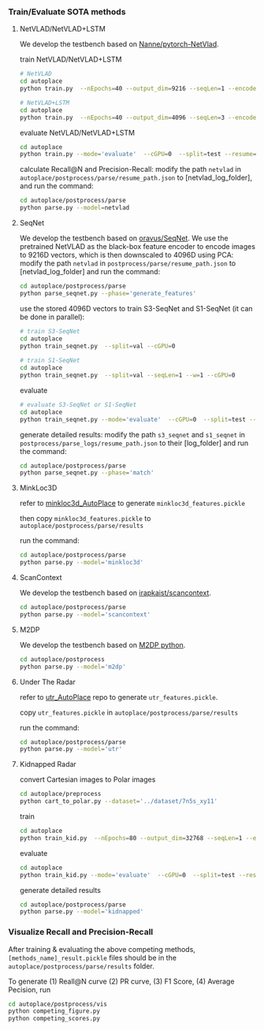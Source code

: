 
### Train/Evaluate SOTA methods

1. NetVLAD/NetVLAD+LSTM

    We develop the testbench based on [Nanne/pytorch-NetVlad](https://github.com/Nanne/pytorch-NetVlad).

    train NetVLAD/NetVLAD+LSTM
    ```bash
    # NetVLAD
    cd autoplace
    python train.py  --nEpochs=40 --output_dim=9216 --seqLen=1 --encoder_dim=512 --num_clusters=18 --net=netvlad --split=val --logsPath=logs_netvlad --cGPU=0 --imgDir='dataset/7n5s_xy11/img'

    # NetVLAD+LSTM
    cd autoplace
    python train.py  --nEpochs=40 --output_dim=4096 --seqLen=3 --encoder_dim=512 --num_clusters=18 --net=netvlad --split=val --logsPath=logs_netvlad --cGPU=0 --imgDir='dataset/7n5s_xy11/img'    
    ```
    evaluate NetVLAD/NetVLAD+LSTM
    ```bash
    cd autoplace
    python train.py --mode='evaluate'  --cGPU=0  --split=test --resume=[log_folder]
    ```
    calculate Recall@N and Precision-Recall: modify the path `netvlad` in `autoplace/postprocess/parse/resume_path.json` to [netvlad_log_folder], and run the command:
    ```bash
    cd autoplace/postprocess/parse
    python parse.py --model=netvlad
    ```


2. SeqNet

    We develop the testbench based on [oravus/SeqNet](https://github.com/oravus/seqNet). We use the pretrained NetVLAD as the black-box feature encoder to encode images to 9216D vectors, which is then downscaled to 4096D using PCA: modify the path `netvlad` in `postprocess/parse/resume_path.json` to [netvlad_log_folder] and run the command:
    ```bash
    cd autoplace/postprocess/parse
    python parse_seqnet.py --phase='generate_features'
    ```

    use the stored 4096D vectors to train S3-SeqNet and S1-SeqNet (it can be done in parallel):
    ```bash
    # train S3-SeqNet
    cd autoplace
    python train_seqnet.py  --split=val --cGPU=0 
  
    # train S1-SeqNet
    cd autoplace
    python train_seqnet.py  --split=val --seqLen=1 --w=1 --cGPU=0 
    ```
    evaluate
    ```bash
    # evaluate S3-SeqNet or S1-SeqNet
    cd autoplace
    python train_seqnet.py --mode='evaluate'  --cGPU=0  --split=test --resume=[S3-SeqNet or S1-SeqNet training log folder]
    ```
    generate detailed results: modify the path `s3_seqnet` and `s1_seqnet` in `postprocess/parse_logs/resume_path.json` to their [log_folder] and run the command:
    ```bash
    cd autoplace/postprocess/parse
    python parse_seqnet.py --phase='match'
    ```


3. MinkLoc3D

    refer to [minkloc3d_AutoPlace](https://github.com/ramdrop/minkloc3d_AutoPlace) to generate `minkloc3d_features.pickle`

    then copy `minkloc3d_features.pickle` to `autoplace/postprocess/parse/results`
    
    run the command:
    ```bash
    cd autoplace/postprocess/parse
    python parse.py --model='minkloc3d'
    ```



4. ScanContext

    We develop the testbench based on [irapkaist/scancontext](https://github.com/irapkaist/scancontext).

    ```bash
    cd autoplace/postprocess/parse
    python parse.py --model='scancontext'
    ```



5. M2DP

    We develop the testbench based on [M2DP python](https://pypi.org/project/m2dp/).

    ```bash
    cd autoplace/postprocess
    python parse.py --model='m2dp'
    ```

6. Under The Radar

    refer to [utr_AutoPlace](https://github.com/ramdrop/utr_AutoPlace) repo to generate `utr_features.pickle`.

    copy `utr_features.pickle` in `autoplace/postprocess/parse/results`
    
    run the command:
    ```bash
    cd autoplace/postprocess/parse
    python parse.py --model='utr'
    ```    

7. Kidnapped Radar

    convert Cartesian images to Polar images
    ```bash
    cd autoplace/preprocess
    python cart_to_polar.py --dataset='../dataset/7n5s_xy11'
    ```

    train
    ```bash
    cd autoplace
    python train_kid.py  --nEpochs=80 --output_dim=32768 --seqLen=1 --encoder_dim=512 --num_clusters=64 --net=kid --logsPath=logs_kid --split=val --cGPU=0 --imgDir='dataset/7n5s_xy11/img_polar'
    ```
    evaluate
    ```bash
    cd autoplace
    python train_kid.py --mode='evaluate'  --cGPU=0  --split=test --resume=[training log folder]
    ```
    generate detailed results
    ```bash
    cd autoplace/postprocess/parse
    python parse.py --model='kidnapped'
    ```


### Visualize Recall and Precision-Recall
After training & evaluating the above competing methods, `[methods_name]_result.pickle` files should be in the `autoplace/postprocess/parse/results` folder. 

To generate (1) Reall@N curve (2) PR curve, (3) F1 Score, (4) Average Pecision, run
```bash
cd autoplace/postprocess/vis
python competing_figure.py 
python competing_scores.py 
```
